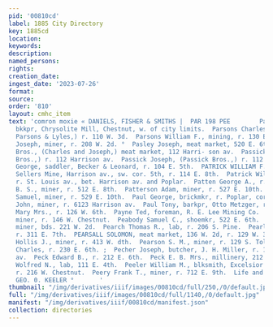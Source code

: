```yaml
---
pid: '00810cd'
label: 1885 City Directory
key: 1885cd
location: 
keywords: 
description: 
named_persons: 
rights: 
creation_date: 
ingest_date: '2023-07-26'
format: 
source: 
order: '810'
layout: cmhc_item
text: 'comron moxie « DANIELS, FISHER & SMITHS |  PAR 198 PEE        Parrish 8. F.,
  bkkpr, Chrysolite Mill, Chestnut, w. of city limits.  Parsons Charles C., (Thomas,
  Parsons & Lyles,) r. 110 W. 3d.  Parsons William F., mining, r. 130 E. 4th.  Pasco
  Joseph, miner, r. 208 W. 2d. °  Pasley Joseph, meat market, 520 E. 6th.  Passick
  Bros., (Charles and Joseph,) meat market, 112 Harri- son av.  Passick Charles, (Passick
  Bros.,) r. 112 Harrison av.  Passick Joseph, (Passick Bros.,) r. 112 Harrison av.  Patch
  George, saddler, Becker & Leonard, r. 104 E. 5th.  PATRICK WILLIAM F., manager Col.
  Sellers Mine, Harrison av., sw. cor. 5th, r. 114 E. 8th.  Patrick William S., miner,
  r. St. Louis av., bet. Harrison av. and Poplar.  Patten George A., r. 401 E. 4th.  Patton
  B. S., miner, r. 512 E. 8th.  Patterson Adam, miner, r. 527 E. 10th.  Patterson
  Samuel, miner, r. 529 E. 10th.  Paul George, brickmkr, r. Poplar, cor. 18th.  Paul
  John, miner, r. 6123 Harrison av.  Paul Tony, barkpr, Otto Metzger, r. 205 W. Chestnut.  Paxton
  Mary Mrs., r. 126 W. 6th.  Payne Ted, foreman, R. E. Lee Mining Co.  Payton Edward,
  miner, r. 146 W. Chestnut.  Peabody Samuel C., shoemkr, 522 E. 6th.  * Peach Amos,
  miner, bds. 221 W. 2d.  Pearch Thomas R., lab, r. 206 S. Pine.  Pearl Maggie Miss,
  r. 311 E. 7th.  PEARSALL SOLOMON, meat market, 136 W. 2d, r. 129 W. 3d.  Pearson
  Hollis J., miner, r. 413 W. dth.  Pearson S. M., miner, r. 129 S. Toledo av.  Pease
  Charles, r. 230 E. 6th. ;  Pecher Joseph, butcher, J. H. Miller, r. 107 Harrison
  av.  Peck Edward B., r. 212 E. 6th.  Peck E. B. Mrs., millinery, 212 E. 6th.  Peckham
  Wolfred N., lab, 111 E. 4th.  Peeler William M., blksmith, Excelsior Iron Wks.,
  r. 216 W. Chestnut.  Peery Frank T., miner, r. 712 E. 9th.  Life and Accident Insurance,
  GEO. 0. KEELER °       '
thumbnail: "/img/derivatives/iiif/images/00810cd/full/250,/0/default.jpg"
full: "/img/derivatives/iiif/images/00810cd/full/1140,/0/default.jpg"
manifest: "/img/derivatives/iiif/00810cd/manifest.json"
collection: directories
---
```

